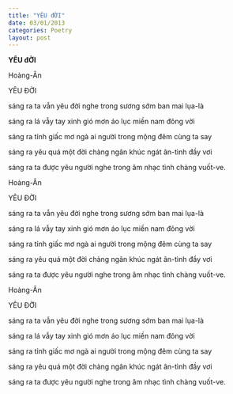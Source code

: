 ```yaml
---
title: "YÊU đỜI"
date: 03/01/2013
categories: Poetry
layout: post
---
```


**YÊU đỜI**

Hoàng-Ân


YÊU ĐỜI

sáng ra
ta
vẫn yêu đời
nghe trong sương sớm
ban mai lụa-là

sáng ra
lá vẫy
tay xinh
gió mơn áo lục
miền nam
đông vời

sáng ra
tỉnh giấc mơ ngà
ai
người trong mộng
đêm
cùng ta say

sáng ra
yêu
quá một đời
chàng ngân khúc ngát
ân-tình
đầy vơi

sáng ra
ta
được
yêu người
nghe trong âm nhạc
tình chàng
vuốt-ve.

Hoàng-Ân


YÊU ĐỜI

sáng ra
ta
vẫn yêu đời
nghe trong sương sớm
ban mai lụa-là

sáng ra
lá vẫy
tay xinh
gió mơn áo lục
miền nam
đông vời

sáng ra
tỉnh giấc mơ ngà
ai
người trong mộng
đêm
cùng ta say

sáng ra
yêu
quá một đời
chàng ngân khúc ngát
ân-tình
đầy vơi

sáng ra
ta
được
yêu người
nghe trong âm nhạc
tình chàng
vuốt-ve.

Hoàng-Ân


YÊU ĐỜI

sáng ra
ta
vẫn yêu đời
nghe trong sương sớm
ban mai lụa-là

sáng ra
lá vẫy
tay xinh
gió mơn áo lục
miền nam
đông vời

sáng ra
tỉnh giấc mơ ngà
ai
người trong mộng
đêm
cùng ta say

sáng ra
yêu
quá một đời
chàng ngân khúc ngát
ân-tình
đầy vơi

sáng ra
ta
được
yêu người
nghe trong âm nhạc
tình chàng
vuốt-ve.
